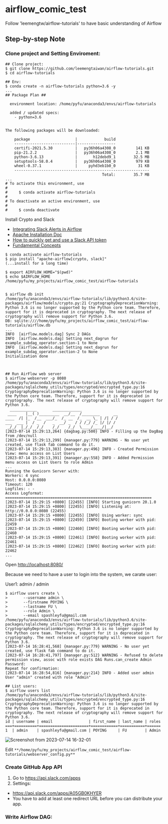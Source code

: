 # airflow_comic_test
Follow 'leemengtw/airflow-tutorials' to have basic understanding of Airflow

## Step-by-step Note

### Clone project and Setting Enviroment:

```
## Clone project:
$ git clone https://github.com/leemengtaiwan/airflow-tutorials.git
$ cd airflow-tutorials

## Env:
$ conda create -n airflow-tutorials python=3.6 -y
...
## Package Plan ##

  environment location: /home/pyfu/anaconda3/envs/airflow-tutorials

  added / updated specs:
    - python=3.6


The following packages will be downloaded:

    package                    |            build
    ---------------------------|-----------------
    certifi-2021.5.30          |   py36h06a4308_0         141 KB
    pip-21.2.2                 |   py36h06a4308_0         2.1 MB
    python-3.6.13              |       h12debd9_1        32.5 MB
    setuptools-58.0.4          |   py36h06a4308_0         979 KB
    wheel-0.37.1               |     pyhd3eb1b0_0          31 KB
    ------------------------------------------------------------
                                           Total:        35.7 MB
...
# To activate this environment, use
#
#     $ conda activate airflow-tutorials
#
# To deactivate an active environment, use
#
#     $ conda deactivate
```

Install Crypto and Slack

* [Integrating Slack Alerts in Airflow](https://medium.com/datareply/integrating-slack-alerts-in-airflow-c9dcd155105)
* [Apache Installation Doc](https://airflow.apache.org/docs/apache-airflow/1.10.8/installation.html)
* [How to quickly get and use a Slack API token](https://medium.com/datareply/integrating-slack-alerts-in-airflow-c9dcd155105)
* [Fundamental Concepts](https://airflow.apache.org/docs/apache-airflow/stable/tutorial/fundamentals.html)

```
$ conda activate airflow-tutorials
$ pip install "apache-airflow[crypto, slack]"
(...install for a long time)

$ export AIRFLOW_HOME="$(pwd)"
$ echo $AIRFLOW_HOME 
/home/pyfu/my_projects/airflow_comic_test/airflow-tutorials


$ airflow db init
/home/pyfu/anaconda3/envs/airflow-tutorials/lib/python3.6/site-packages/airflow/models/crypto.py:21 CryptographyDeprecationWarning: Python 3.6 is no longer supported by the Python core team. Therefore, support for it is deprecated in cryptography. The next release of cryptography will remove support for Python 3.6.
DB: sqlite:////home/pyfu/my_projects/airflow_comic_test/airflow-tutorials/airflow.db
...
INFO  [airflow.models.dag] Sync 2 DAGs
INFO  [airflow.models.dag] Setting next_dagrun for example_subdag_operator.section-1 to None
INFO  [airflow.models.dag] Setting next_dagrun for example_subdag_operator.section-2 to None
Initialization done



## Run AirFlow web server
$ airflow webserver -p 8080
/home/pyfu/anaconda3/envs/airflow-tutorials/lib/python3.6/site-packages/sqlalchemy_utils/types/encrypted/encrypted_type.py:16 CryptographyDeprecationWarning: Python 3.6 is no longer supported by the Python core team. Therefore, support for it is deprecated in cryptography. The next release of cryptography will remove support for Python 3.6.
  ____________       _____________
 ____    |__( )_________  __/__  /________      __
____  /| |_  /__  ___/_  /_ __  /_  __ \_ | /| / /
___  ___ |  / _  /   _  __/ _  / / /_/ /_ |/ |/ /
 _/_/  |_/_/  /_/    /_/    /_/  \____/____/|__/
[2023-07-14 15:29:13,264] {dagbag.py:500} INFO - Filling up the DagBag from /dev/null
[2023-07-14 15:29:13,299] {manager.py:779} WARNING - No user yet created, use flask fab command to do it.
[2023-07-14 15:29:13,383] {manager.py:496} INFO - Created Permission View: menu access on List Users
[2023-07-14 15:29:13,391] {manager.py:558} INFO - Added Permission menu access on List Users to role Admin
...
Running the Gunicorn Server with:
Workers: 4 sync
Host: 0.0.0.0:8080
Timeout: 120
Logfiles: - -
Access Logformat: 
=================================================================            
[2023-07-14 15:29:15 +0800] [22455] [INFO] Starting gunicorn 20.1.0
[2023-07-14 15:29:15 +0800] [22455] [INFO] Listening at: http://0.0.0.0:8080 (22455)
[2023-07-14 15:29:15 +0800] [22455] [INFO] Using worker: sync
[2023-07-14 15:29:15 +0800] [22459] [INFO] Booting worker with pid: 22459
[2023-07-14 15:29:15 +0800] [22460] [INFO] Booting worker with pid: 22460
[2023-07-14 15:29:15 +0800] [22461] [INFO] Booting worker with pid: 22461
[2023-07-14 15:29:15 +0800] [22462] [INFO] Booting worker with pid: 22462
...
```

Open [http://localhost:8080/](http://localhost:8080/)

Because we need to have a user to login into the system, we carate user:

User1: admin / admin

```
$ airflow users create \
>       --username admin \
>       --firstname POYING \
>       --lastname FU \
>       --role Admin \
>       --email spashleyfu@gmail.com
/home/pyfu/anaconda3/envs/airflow-tutorials/lib/python3.6/site-packages/sqlalchemy_utils/types/encrypted/encrypted_type.py:16 CryptographyDeprecationWarning: Python 3.6 is no longer supported by the Python core team. Therefore, support for it is deprecated in cryptography. The next release of cryptography will remove support for Python 3.6.
[2023-07-14 16:28:41,568] {manager.py:779} WARNING - No user yet created, use flask fab command to do it.
[2023-07-14 16:28:41,797] {manager.py:512} WARNING - Refused to delete permission view, assoc with role exists DAG Runs.can_create Admin
Password:
Repeat for confirmation:
[2023-07-14 16:28:54,816] {manager.py:214} INFO - Added user admin
User "admin" created with role "Admin"

## List users:
$ airflow users list         
/home/pyfu/anaconda3/envs/airflow-tutorials/lib/python3.6/site-packages/sqlalchemy_utils/types/encrypted/encrypted_type.py:16 CryptographyDeprecationWarning: Python 3.6 is no longer supported by the Python core team. Therefore, support for it is deprecated in cryptography. The next release of cryptography will remove support for Python 3.6.
id | username | email                | first_name | last_name | roles
===+==========+======================+============+===========+======
1  | admin    | spashleyfu@gmail.com | POYING     | FU        | Admin

```
![Screenshot from 2023-07-14 16-32-01](https://github.com/AmberFu/airflow_comic_test/assets/14798367/d340dad9-08f1-481b-951d-e1fe5fb37c54)


Edit `**/home/pyfu/my_projects/airflow_comic_test/airflow-tutorials/webserver_config.py**`


### Create GitHub App API

1. Go to https://api.slack.com/apps
2. Settings:
  * https://api.slack.com/apps/A05GB0KHYER
  * You have to add at least one redirect URL before you can distribute your app. 

### Write Airflow DAG:








